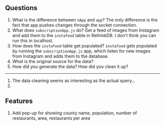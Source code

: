 ## Questions

1. What is the difference between `nApp` and `app`?
The only difference is the fact that app pushes changes through the socket connection.
2. What does `subscriptionApp.js` do?
Get a feed of images from Instagram and add them to the `instafood` table in RethinkDB.
I don't think you can run this in localhost.
3. How does the `instafood` table get populated?
`instafood` gets populated by running the `subscriptionApp.js` app, which listen 
for new images from Instagram and adds them to the database.
4. What is the original source for the data?
5. How did you generate the data? How did you clean it up?
---
1. The data cleaning seems as interesting as the actual query...
2. 

## Features

1. Add pop-up for showing county name, population, number of restaurants, area, restaurants per area
